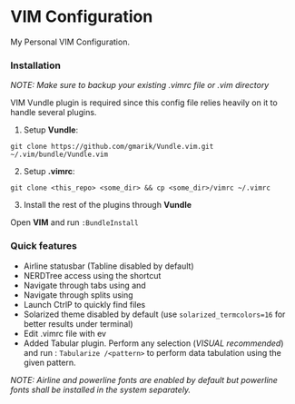 # VIM Configuration
My Personal VIM Configuration.

### Installation
_NOTE: Make sure to backup your existing .vimrc file or .vim directory_

VIM Vundle plugin is required since this config file relies heavily on it to handle several plugins. 

1. Setup **Vundle**:

  `git clone https://github.com/gmarik/Vundle.vim.git ~/.vim/bundle/Vundle.vim`

2. Setup **.vimrc**:

  ```
  git clone <this_repo> <some_dir> && cp <some_dir>/vimrc ~/.vimrc 
  ```
3. Install the rest of the plugins through **Vundle**

  Open **VIM** and run ``:BundleInstall``
  
  
### Quick features
- Airline statusbar (Tabline disabled by default)
- NERDTree access using the <Ctrl-R> shortcut
- Navigate through tabs using <Ctrl-left> and <Ctrl-right>
- Navigate through splits using <Alt-arrow keys>
- Launch CtrlP <Ctrl-P> to quickly find files
- Solarized theme disabled by default (use `solarized_termcolors=16` for better results under terminal)
- Edit .vimrc file with <leader>ev
- Added Tabular plugin. Perform any selection (_VISUAL recommended_) and run : `Tabularize /<pattern>` to perform data tabulation using the given pattern.

_NOTE: Airline and powerline fonts are enabled by default but powerline fonts shall be installed in the system separately._
